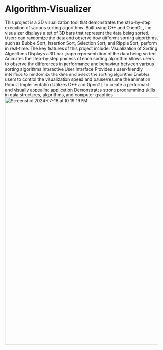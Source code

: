 # Algorithm-Visualizer
This project is a 3D visualization tool that demonstrates the step-by-step execution of various sorting algorithms. Built using C++ and OpenGL, the visualizer displays a set of 3D bars that represent the data being sorted. Users can randomize the data and observe how different sorting algorithms, such as Bubble Sort, Insertion Sort, Selection Sort, and Ripple Sort, perform in real-time.
The key features of this project include:
Visualization of Sorting Algorithms
Displays a 3D bar graph representation of the data being sorted
Animates the step-by-step process of each sorting algorithm
Allows users to observe the differences in performance and behaviour between various sorting algorithms
Interactive User Interface
Provides a user-friendly interface to randomize the data and select the sorting algorithm
Enables users to control the visualization speed and pause/resume the animation
Robust Implementation
Utilizes C++ and OpenGL to create a performant and visually appealing application
Demonstrates strong programming skills in data structures, algorithms, and computer graphics
<img width="813" alt="Screenshot 2024-07-18 at 10 19 19 PM" src="https://github.com/user-attachments/assets/2e7a1e31-471f-443a-b241-9647aadd386b">

